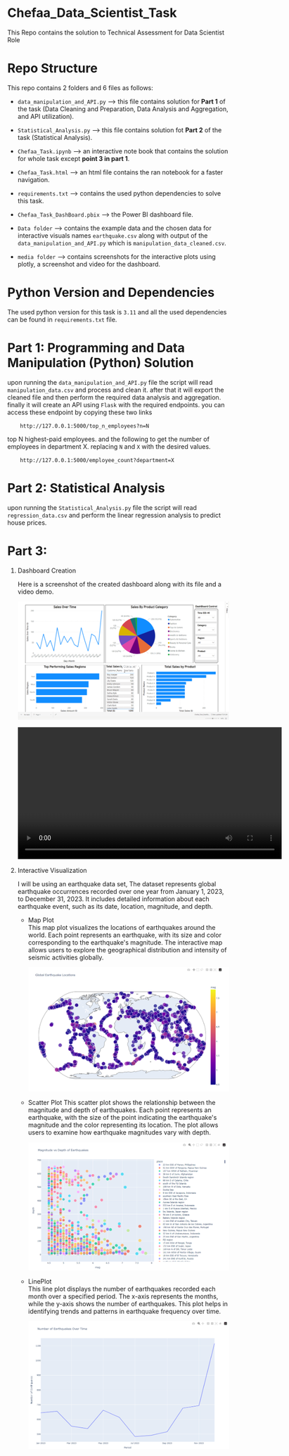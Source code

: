 # Chefaa_Data_Scientist_Task
This Repo contains the solution to Technical Assessment for Data Scientist Role

# Repo Structure  
This repo contains 2 folders and 6 files as follows:  
- `data_manipulation_and_API.py` --> this file contains solution for **Part 1** of the task (Data Cleaning and Preparation, Data Analysis and Aggregation, and API utilization).

- `Statistical_Analysis.py` --> this file contains solution fot **Part 2** of the task (Statistical Analysis).

- `Chefaa_Task.ipynb` --> an interactive note book that contains the solution for whole task except **point 3 in part 1**. 

- `Chefaa_Task.html` --> an html file contains the ran notebook for a faster navigation. 

- `requirements.txt` --> contains the used python dependencies to solve this task.

- `Chefaa_Task_DashBoard.pbix` --> the Power BI dashboard file.

- `Data folder` --> contains the example data and the chosen data for interactive visuals names `earthquake.csv` along with output of the `data_manipulation_and_API.py` which is `manipulation_data_cleaned.csv`.

- `media folder` --> contains screenshots for the interactive plots using plotly, a screenshot and video for the dashboard.

# Python Version and Dependencies
The used python version for this task is `3.11` and all the used dependencies can be found in `requirements.txt` file.  


# Part 1: Programming and Data Manipulation (Python) Solution  

upon running the `data_manipulation_and_API.py` file the script will read `manipulation_data.csv` and process and clean it. after that it will export the cleaned file and then perform the required data analysis and aggregation. finally it will create an API using `Flask` with the required endpoints. you can access these endpoint by copying these two links
```code
    http://127.0.0.1:5000/top_n_employees?n=N
```
top N highest-paid employees. and the following to get the number of employees in department X. replacing `N` and `X` with the desired values.

```code
    http://127.0.0.1:5000/employee_count?department=X
```


# Part 2: Statistical Analysis

upon running the `Statistical_Analysis.py` file the script will read `regression_data.csv` and perform the linear regression analysis to predict house prices.

# Part 3: 

1. Dashboard Creation

    Here is a screenshot of the created dashboard along with its file and a video demo.  

    ![Alt Text](media/DashBoard.png) 

    <video width="600" controls>
        <source src="media/Chefaa_Task_DashBoard - Power BI.mp4" type="video/mp4">
        Your browser does not support the video tag.
    </video>

2. Interactive Visualization

    I will be using an earthquake data set, The dataset represents global earthquake occurrences recorded over one year from January 1, 2023, to December 31, 2023. It includes detailed information about each earthquake event, such as its date, location, magnitude, and depth.

    - Map Plot  
        This map plot visualizes the locations of earthquakes around the world. Each point represents an earthquake, with its size and color corresponding to the earthquake's magnitude. The interactive map allows users to explore the geographical distribution and intensity of seismic activities globally.

        ![Alt Text](media/earthquake_loc.png) 

    - Scatter Plot
       This scatter plot shows the relationship between the magnitude and depth of earthquakes. Each point represents an earthquake, with the size of the point indicating the earthquake's magnitude and the color representing its location. The plot allows users to examine how earthquake magnitudes vary with depth.

       ![Alt Text](media/earthquake_mag.png) 

    - LinePlot  
        This line plot displays the number of earthquakes recorded each month over a specified period. The x-axis represents the months, while the y-axis shows the number of earthquakes. This plot helps in identifying trends and patterns in earthquake frequency over time.  

        ![Alt Text](media/earthquake_num.png) 
